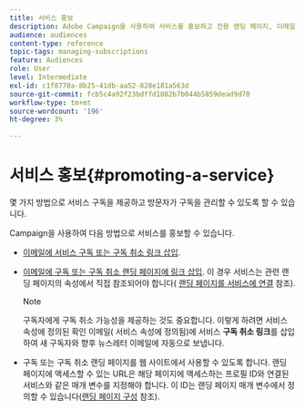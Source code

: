 ```yaml
---
title: 서비스 홍보
description: Adobe Campaign을 사용하여 서비스를 홍보하고 전용 랜딩 페이지, 이메일 또는 웹 사이트에서 직접 고객의 참여를 유도합니다.
audience: audiences
content-type: reference
topic-tags: managing-subscriptions
feature: Audiences
role: User
level: Intermediate
exl-id: c1f8770a-8b25-41db-aa52-828e181a563d
source-git-commit: fcb5c4a92f23bdffd1082b7b044b5859dead9d70
workflow-type: tm+mt
source-wordcount: '196'
ht-degree: 3%

---
```


# 서비스 홍보{#promoting-a-service}

몇 가지 방법으로 서비스 구독을 제공하고 방문자가 구독을 관리할 수 있도록 할 수 있습니다.

Campaign을 사용하여 다음 방법으로 서비스를 홍보할 수 있습니다.

* [이메일에 서비스 구독 또는 구독 취소 링크 삽입](../../designing/using/links.md#inserting-a-link).

* [이메일에 구독 또는 구독 취소 랜딩 페이지에 링크 삽입](../../designing/using/links.md). 이 경우 서비스는 관련 랜딩 페이지의 속성에서 직접 참조되어야 합니다( [랜딩 페이지를 서비스에 연결](../../channels/using/configuring-landing-page.md#linking-a-landing-page-to-a-service) 참조).

   >[!NOTE]
   >
   >구독자에게 구독 취소 가능성을 제공하는 것도 중요합니다. 이렇게 하려면 서비스 속성에 정의된 확인 이메일( 서비스 속성에 정의됨)에 서비스 <b>구독 취소 링크</b>를 삽입하여 새 구독자와 향후 뉴스레터 이메일에 자동으로 보냅니다.

* 구독 또는 구독 취소 랜딩 페이지를 웹 사이트에서 사용할 수 있도록 합니다. 랜딩 페이지에 액세스할 수 있는 URL은 해당 페이지에 액세스하는 프로필 ID와 연결된 서비스와 같은 매개 변수를 지정해야 합니다. 이 ID는 랜딩 페이지 매개 변수에서 정의할 수 있습니다([랜딩 페이지 구성](../../channels/using/configuring-landing-page.md) 참조).
